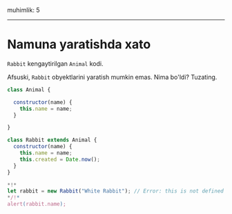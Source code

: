 muhimlik: 5

---

# Namuna yaratishda xato

`Rabbit` kengaytirilgan `Animal` kodi.

Afsuski, `Rabbit` obyektlarini yaratish mumkin emas. Nima bo'ldi? Tuzating.

```js run
class Animal {

  constructor(name) {
    this.name = name;
  }

}

class Rabbit extends Animal {
  constructor(name) {
    this.name = name;
    this.created = Date.now();
  }
}

*!*
let rabbit = new Rabbit("White Rabbit"); // Error: this is not defined
*/!*
alert(rabbit.name);
```
